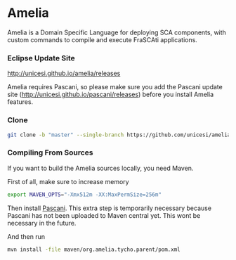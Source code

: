 # Amelia
Amelia is a Domain Specific Language for deploying SCA components, with custom commands to compile and execute FraSCAti applications.

### Eclipse Update Site

http://unicesi.github.io/amelia/releases

Amelia requires Pascani, so please make sure you add the Pascani update site (http://unicesi.github.io/pascani/releases) before you install Amelia features.

### Clone

```bash
git clone -b "master" --single-branch https://github.com/unicesi/amelia
```

### Compiling From Sources

If you want to build the Amelia sources locally, you need Maven.

First of all, make sure to increase memory

```bash
export MAVEN_OPTS="-Xmx512m -XX:MaxPermSize=256m"
```

Then install [Pascani](https://github.com/unicesi/pascani). This extra step is temporarily necessary because Pascani has not been uploaded to Maven central yet. This wont be necessary in the future.

And then run

```bash
mvn install -file maven/org.amelia.tycho.parent/pom.xml
```
